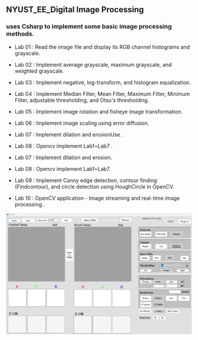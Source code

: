 ## NYUST_EE_Digital Image Processing

### uses Csharp to implement some basic image processing methods.

* Lab 01 : Read the image file and display its RGB channel histograms and grayscale.  

* Lab 02 : Implement average grayscale, maximum grayscale, and weighted grayscale.  

* Lab 03 : Implement negative, log-transform, and histogram equalization.  

* Lab 04 : Implement Median Filter, Mean Filter, Maximum Filter, Minimum Filter, adjustable thresholding, and Otsu's thresholding.  

* Lab 05 : Implement image rotation and fisheye image transformation.  

* Lab 06 : Implement image scaling using error diffusion.  


* Lab 07 : Implement dilation and erosionUse .   

* Lab 08 : Opencv implement Lab1~Lab7 .   

* Lab 07 : Implement dilation and erosion.   

* Lab 08 : Opencv implement Lab1~Lab7.  

* Lab 09 : Implement Canny edge detection, contour finding (Findcontour), and circle detection using HoughCircle in OpenCV.  

* Lab 10 : OpenCV application - Image streaming and real-time image processing .    


![image](README_fig/UI.png)
